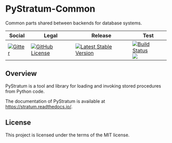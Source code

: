 # PyStratum-Common

Common parts shared between backends for database systems.

<table>
    <thead>
        <tr>
            <th>Social</th>
            <th>Legal</th>
            <th>Release</th>
            <th>Test</th>
        </tr>
    </thead>
    <tbody>
        <tr>
            <td>
                <a href="https://gitter.im/SetBased/py-stratum?utm_source=badge&utm_medium=badge&utm_campaign=pr-badge&utm_content=badge">
                    <img src="https://badges.gitter.im/SetBased/py-stratum.svg" alt="Gitter"/>
                </a>
            </td>
            <td>
                <a href="https://github.com/DatabaseStratum/py-stratum-common/blob/master/LICENSE.md"><img alt="GitHub License" src="https://img.shields.io/github/license/DatabaseStratum/py-stratum-common%20"></a>
            </td>
            <td>
                <a href="https://badge.fury.io/py/PyStratum-Common">
                    <img src="https://badge.fury.io/py/PyStratum-Common.svg" alt="Latest Stable Version"/>
                </a>
            </td>
            <td>
                <a href="https://github.com/DatabaseStratum/py-stratum-common/actions/workflows/unit.yml"><img src="https://github.com/DatabaseStratum/py-stratum-common/actions/workflows/unit.yml/badge.svg" alt="Build Status"/></a><br/>
                <a href="https://codecov.io/gh/DatabaseStratum/py-stratum-common"><img src="https://codecov.io/gh/DatabaseStratum/py-stratum-common/graph/badge.svg"/></a>
            </td>
        </tr>
    </tbody>
</table>

## Overview

PyStratum is a tool and library for loading and invoking stored procedures from Python code.

The documentation of PyStratum is available at https://stratum.readthedocs.io/.

## License

This project is licensed under the terms of the MIT license.
